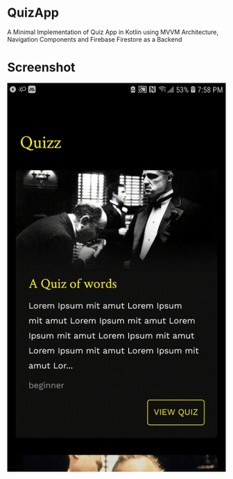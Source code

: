# QuizApp
A Minimal Implementation of Quiz App in Kotlin using MVVM Architecture, Navigation Components and Firebase Firestore as a Backend
# Screenshot
![](QuizApp.gif)
